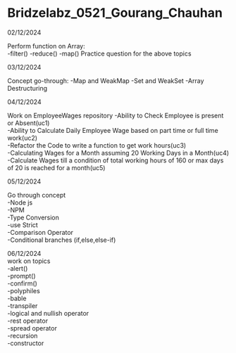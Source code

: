 # Bridzelabz_0521_Gourang_Chauhan
02/12/2024  

Perform function on Array:  
-filter()
-reduce()
-map()
Practice question for the above topics

03/12/2024  

Concept go-through:
-Map and WeakMap
-Set and WeakSet
-Array Destructuring

04/12/2024  

Work on EmployeeWages repository
-Ability to Check Employee is present or Absent(uc1)    
-Ability to Calculate Daily Employee Wage based on part time or full time work(uc2)    
-Refactor the Code to write a function to get work hours(uc3)    
-Calculating Wages for a Month assuming 20 Working Days in a Month(uc4)   
-Calculate Wages till a condition of total working hours of 160 or max days of 20 is reached for a month(uc5)   

05/12/2024

Go through concept  
-Node js  
-NPM  
-Type Conversion    
-use Strict   
-Comparison Operator   
-Conditional branches (if,else,else-if)    


06/12/2024   
work on topics   
-alert()   
-prompt()   
-confirm()   
-polyphiles   
-bable    
-transpiler   
-logical and nullish operator   
-rest operator   
-spread operator   
-recursion    
-constructor   




